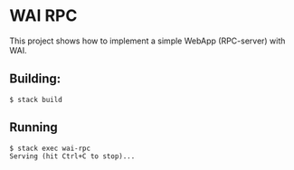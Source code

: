 # WAI RPC

This project shows how to implement a simple WebApp (RPC-server) with WAI.

## Building:

```shell
$ stack build
```

## Running

```shell
$ stack exec wai-rpc
Serving (hit Ctrl+C to stop)...
```

